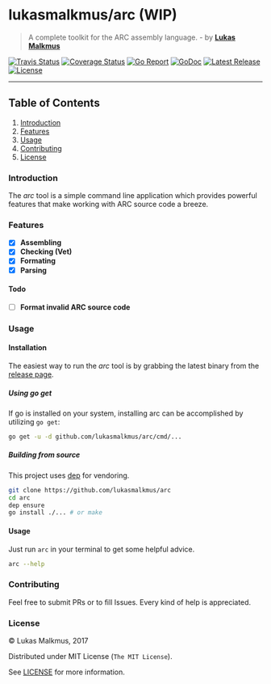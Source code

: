 # lukasmalkmus/arc (WIP)
> A complete toolkit for the ARC assembly language. - by **[Lukas Malkmus](https://github.com/lukasmalkmus)**

[![Travis Status][travis_badge]][travis]
[![Coverage Status][coverage_badge]][coverage]
[![Go Report][report_badge]][report]
[![GoDoc][docs_badge]][docs]
[![Latest Release][release_badge]][release]
[![License][license_badge]][license]

---

## Table of Contents
1. [Introduction](#introduction)
2. [Features](#features)
3. [Usage](#usage)
4. [Contributing](#contributing)
5. [License](#license)

### Introduction
The *arc* tool is a simple command line application which provides powerful
features that make working with ARC source code a breeze.

### Features
  - [x] **Assembling**
  - [x] **Checking (Vet)**
  - [x] **Formating**
  - [x] **Parsing**

#### Todo
  - [ ] **Format invalid ARC source code**

### Usage
#### Installation
The easiest way to run the *arc* tool is by grabbing the latest binary from
the [release page][release].

##### Using go get
If go is installed on your system, installing arc can be accomplished by
utilizing `go get`:
```bash
go get -u -d github.com/lukasmalkmus/arc/cmd/...
```

##### Building from source
This project uses [dep](https://github.com/golang/dep) for vendoring.
```bash
git clone https://github.com/lukasmalkmus/arc
cd arc
dep ensure
go install ./... # or make
```

#### Usage
Just run `arc` in your terminal to get some helpful advice.

```bash
arc --help
```

### Contributing
Feel free to submit PRs or to fill Issues. Every kind of help is appreciated.

### License
© Lukas Malkmus, 2017

Distributed under MIT License (`The MIT License`).

See [LICENSE](LICENSE) for more information.


[travis]: https://travis-ci.org/lukasmalkmus/arc
[travis_badge]: https://travis-ci.org/lukasmalkmus/arc.svg
[coverage]: https://coveralls.io/github/lukasmalkmus/arc?branch=master
[coverage_badge]: https://coveralls.io/repos/github/lukasmalkmus/arc/badge.svg?branch=master
[report]: https://goreportcard.com/report/github.com/lukasmalkmus/arc
[report_badge]: https://goreportcard.com/badge/github.com/lukasmalkmus/arc
[docs]: https://godoc.org/github.com/lukasmalkmus/arc
[docs_badge]: https://godoc.org/github.com/lukasmalkmus/arc?status.svg
[release]: https://github.com/lukasmalkmus/arc/releases
[release_badge]: https://img.shields.io/github/release/lukasmalkmus/arc.svg
[license]: https://opensource.org/licenses/MIT
[license_badge]: https://img.shields.io/badge/license-MIT-blue.svg